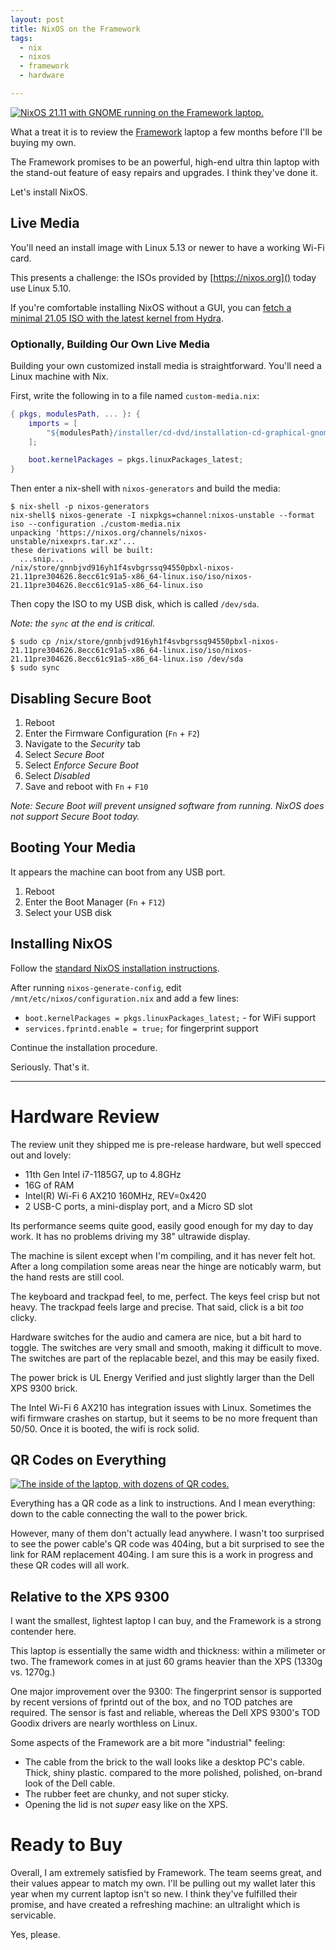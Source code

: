 ```yaml
---
layout: post
title: NixOS on the Framework
tags:
  - nix
  - nixos
  - framework
  - hardware

---
```


<a href="/resources/2021-07-29-framework-nixos.png" target="_blank">![NixOS 21.11 with GNOME running on the Framework laptop.](/resources/2021-07-29-framework-nixos.small.png)</a>

What a treat it is to review the <a href="https://frame.work" target="_blank">Framework</a> laptop a few months before I'll be buying my own.

The Framework promises to be an powerful, high-end ultra thin laptop with the stand-out feature of easy repairs and upgrades. I think they've done it.

Let's install NixOS.

## Live Media

You'll need an install image with Linux 5.13 or newer to have a working Wi-Fi card.

This presents a challenge: the ISOs provided by [https://nixos.org]() today use Linux 5.10.

If you're comfortable installing NixOS without a GUI, you can [fetch a minimal 21.05 ISO with the latest kernel from Hydra](https://hydra.nixos.org/job/nixos/release-21.05/nixos.iso_minimal_new_kernel.x86_64-linux/latest).

### Optionally, Building Our Own Live Media

Building your own customized install media is straightforward. You'll need a Linux machine with Nix.

First, write the following in to a file named `custom-media.nix`:

```nix
{ pkgs, modulesPath, ... }: {
    imports = [
        "${modulesPath}/installer/cd-dvd/installation-cd-graphical-gnome.nix"
    ];

    boot.kernelPackages = pkgs.linuxPackages_latest;
}
```

Then enter a nix-shell with `nixos-generators` and build the media:

```console
$ nix-shell -p nixos-generators
nix-shell$ nixos-generate -I nixpkgs=channel:nixos-unstable --format iso --configuration ./custom-media.nix 
unpacking 'https://nixos.org/channels/nixos-unstable/nixexprs.tar.xz'...
these derivations will be built:
  ...snip...
/nix/store/gnnbjvd916yh1f4svbgrssq94550pbxl-nixos-21.11pre304626.8ecc61c91a5-x86_64-linux.iso/iso/nixos-21.11pre304626.8ecc61c91a5-x86_64-linux.iso
```

Then copy the ISO to my USB disk, which is called `/dev/sda`.

_Note: the `sync` at the end is critical._

```
$ sudo cp /nix/store/gnnbjvd916yh1f4svbgrssq94550pbxl-nixos-21.11pre304626.8ecc61c91a5-x86_64-linux.iso/iso/nixos-21.11pre304626.8ecc61c91a5-x86_64-linux.iso /dev/sda
$ sudo sync
```

## Disabling Secure Boot

1. Reboot
1. Enter the Firmware Configuration (`Fn` + `F2`)
1. Navigate to the _Security_ tab
1. Select _Secure Boot_
1. Select _Enforce Secure Boot_
1. Select _Disabled_
1. Save and reboot with `Fn` + `F10`

_Note: Secure Boot will prevent unsigned software from running. NixOS does not support Secure Boot today._

## Booting Your Media

It appears the machine can boot from any USB port.

1. Reboot
1. Enter the Boot Manager (`Fn` + `F12`)
1. Select your USB disk

## Installing NixOS


Follow the [standard NixOS installation instructions](https://nixos.org/manual/nixos/stable/index.html#sec-installation).

After running `nixos-generate-config`, edit `/mnt/etc/nixos/configuration.nix` and add a few lines:

* `boot.kernelPackages = pkgs.linuxPackages_latest;` - for WiFi support
* `services.fprintd.enable = true;` for fingerprint support

Continue the installation procedure.

Seriously. That's it.

---

# Hardware Review

The review unit they shipped me is pre-release hardware, but well specced out and lovely:

* 11th Gen Intel i7-1185G7, up to 4.8GHz
* 16G of RAM
* Intel(R) Wi-Fi 6 AX210 160MHz, REV=0x420
* 2 USB-C ports, a mini-display port, and a Micro SD slot

Its performance seems quite good, easily good enough for my day to day work. It has no problems driving my 38" ultrawide display.

The machine is silent except when I'm compiling, and it has never felt hot. After a long compilation some areas near the hinge are noticably warm, but the hand rests are still cool.

The keyboard and trackpad feel, to me, perfect. The keys feel crisp but not heavy. The trackpad feels large and precise. That said, click is a bit _too_ clicky.

Hardware switches for the audio and camera are nice, but a bit hard to toggle. The switches are very small and smooth, making it difficult to move. The switches are part of the replacable bezel, and this may be easily fixed.

The power brick is UL Energy Verified and just slightly larger than the Dell XPS 9300 brick.

The Intel Wi-Fi 6 AX210 has integration issues with Linux. Sometimes the wifi firmware crashes on startup, but it seems to be no more frequent than 50/50. Once it is booted, the wifi is rock solid.

## QR Codes on Everything

<a href="/resources/2021-07-29-framework-inside.png" target="_blank">![The inside of the laptop, with dozens of QR codes.](/resources/2021-07-29-framework-inside.small.png)</a>

Everything has a QR code as a link to instructions. And I mean everything: down to the cable connecting the wall to the power brick.

However, many of them don't actually lead anywhere. I wasn't too surprised to see the power cable's QR code was 404ing, but a bit surprised to see the link for RAM replacement 404ing. I am sure this is a work in progress and these QR codes will all work.

## Relative to the XPS 9300

I want the smallest, lightest laptop I can buy, and the Framework is a strong contender here.

This laptop is essentially the same width and thickness: within a milimeter or two. The framework comes in at just 60 grams heavier than the XPS (1330g vs. 1270g.)

One major improvement over the 9300: The fingerprint sensor is supported by recent versions of fprintd out of the box, and no TOD patches are required. The sensor is fast and reliable, whereas the Dell XPS 9300's TOD Goodix drivers are nearly worthless on Linux.

Some aspects of the Framework are a bit more "industrial" feeling:

* The cable from the brick to the wall looks like a desktop PC's cable. Thick, shiny plastic. compared to the more polished, polished, on-brand look of the Dell cable.
* The rubber feet are chunky, and not super sticky.
* Opening the lid is not _super_ easy like on the XPS.

# Ready to Buy

Overall, I am extremely satisfied by Framework. The team seems great, and their values appear to match my own. I'll be pulling out my wallet later this year when my current laptop isn't so new. I think they've fulfilled their promise, and have created a refreshing machine: an ultralight which is servicable.

Yes, please.
